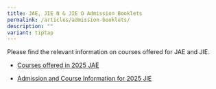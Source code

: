 ```yaml
---
title: JAE, JIE N & JIE O Admission Booklets
permalink: /articles/admission-booklets/
description: ""
variant: tiptap
---
```

<p>Please find the relevant information on courses offered for JAE and JIE.</p>
<ul data-tight="true" class="tight">
<li>
<p><a href="/files/2025_JAE_Courses.pdf" rel="noopener noreferrer nofollow" target="_blank">Courses offered in 2025 JAE</a>
</p>
</li>
<li>
<p><a href="/files/admission_and_course_information_brochure_jan_2025.pdf" rel="noopener noreferrer nofollow" target="_blank">Admission and Course Information for 2025 JIE</a>
</p>
</li>
</ul>
<p></p>